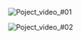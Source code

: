 ![Poject_video_#01](https://user-images.githubusercontent.com/112761379/235087330-d53c1591-ee65-4122-833e-94c6057e56a5.gif)

![Poject_video_#02](https://user-images.githubusercontent.com/112761379/235087455-35c6e4fc-12ad-46ef-98d8-2a3ff5b6ccb7.gif)
